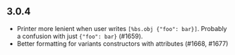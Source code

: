 ## 3.0.4

- Printer more lenient when user writes `[%bs.obj {"foo": bar}]`. Probably a confusion with just `{"foo": bar}` (#1659).
- Better formatting for variants constructors with attributes (#1668, #1677)
